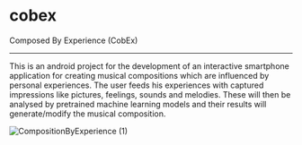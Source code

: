 # cobex
Composed By Experience (CobEx)

---

This is an android project for the development of an interactive smartphone application for creating musical compositions which are influenced by personal experiences. The user feeds his experiences with captured impressions like pictures, feelings, sounds and melodies. These will then be analysed by pretrained machine learning models and their results will generate/modify the musical composition.

![CompositionByExperience (1)](https://user-images.githubusercontent.com/12977435/157227768-d1cb9916-afc9-438b-89c4-0fb958832b95.png)
